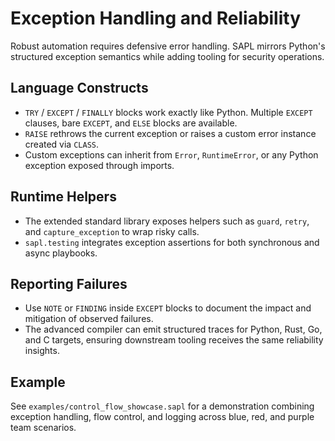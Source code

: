 # Exception Handling and Reliability

Robust automation requires defensive error handling. SAPL mirrors Python's
structured exception semantics while adding tooling for security operations.

## Language Constructs

* `TRY` / `EXCEPT` / `FINALLY` blocks work exactly like Python. Multiple
  `EXCEPT` clauses, bare `EXCEPT`, and `ELSE` blocks are available.
* `RAISE` rethrows the current exception or raises a custom error instance
  created via `CLASS`.
* Custom exceptions can inherit from `Error`, `RuntimeError`, or any Python
  exception exposed through imports.

## Runtime Helpers

* The extended standard library exposes helpers such as `guard`, `retry`, and
  `capture_exception` to wrap risky calls.
* `sapl.testing` integrates exception assertions for both synchronous and async
  playbooks.

## Reporting Failures

* Use `NOTE` or `FINDING` inside `EXCEPT` blocks to document the impact and
  mitigation of observed failures.
* The advanced compiler can emit structured traces for Python, Rust, Go, and C
  targets, ensuring downstream tooling receives the same reliability insights.

## Example

See `examples/control_flow_showcase.sapl` for a demonstration combining
exception handling, flow control, and logging across blue, red, and purple team
scenarios.
